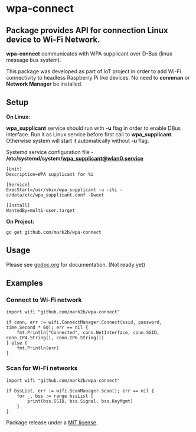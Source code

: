 # wpa-connect
## Package provides API for connection Linux device to Wi-Fi Network.


**wpa-connect** communicates with WPA supplicant over D-Bus (linux message bus system).


This package was developed as part of IoT project in order to add Wi-Fi connectivity to headless Raspberry Pi like devices. No need to **connman** or **Network Manager** be installed. 


## Setup

**On Linux:**

**wpa_supplicant** service should run with **-u** flag in order to enable DBus interface. Run it as Linux service before first call to **wpa_supplicant**. Otherwise system will start it automatically without **-u** flag. 

Systemd service configuration file - **/etc/systemd/system/wpa_supplicant@wlan0.service**
```
[Unit]
Description=WPA supplicant for %i

[Service]
ExecStart=/usr/sbin/wpa_supplicant -u -i%i -c/data/etc/wpa_supplicant.conf -Dwext

[Install]
WantedBy=multi-user.target
```

**On Project:**

```
go get github.com/mark2b/wpa-connect
```

## Usage
Please see [godoc.org](http://godoc.org/github.com/mark2b/wpa-connect) for documentation. (Not ready yet)

## Examples

### Connect to Wi-Fi network

 
```
import wifi "github.com/mark2b/wpa-connect"

if conn, err := wifi.ConnectManager.Connect(ssid, password, time.Second * 60); err == nil {
	fmt.Println("Connected", conn.NetInterface, conn.SSID, conn.IP4.String(), conn.IP6.String())
} else {
	fmt.Println(err)
}
```
### Scan for Wi-Fi networks

```golang
import wifi "github.com/mark2b/wpa-connect"

if bssList, err := wifi.ScanManager.Scan(); err == nil {
	for _, bss := range bssList {
		print(bss.SSID, bss.Signal, bss.KeyMgmt)
	}
}
```

Package release under a [MIT license](./LICENSE.md).